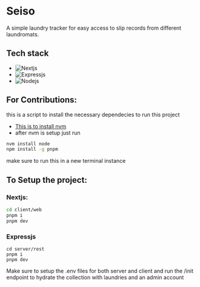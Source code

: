 # Seiso
A simple laundry tracker for easy access to slip records from different laundromats.

## Tech stack 
- ![Nextjs](https://img.shields.io/badge/next.js-000000?style=for-the-badge&logo=nextdotjs&logoColor=white)
- ![Expressjs](https://img.shields.io/badge/Express.js-404D59?style=for-the-badge)
- ![Nodejs](https://img.shields.io/badge/Node.js-43853D?style=for-the-badge&logo=node.js&logoColor=white)


## For Contributions:
this is a script to install the necessary dependecies to run this project 
- [This is to install nvm](https://gist.github.com/ik04/b94423df79ed7f777b2c359c2f669b1b)
- after nvm is setup just run
```bash
nvm install node
npm install -g pnpm
```
make sure to run this in a new terminal instance

## To Setup the project:
### Nextjs:
```bash
cd client/web
pnpm i
pnpm dev
```
### Expressjs
```
cd server/rest
pnpm i
pnpm dev
```
Make sure to setup the .env files for both server and client and run the /init endpoint to hydrate the collection with laundries and an admin account

